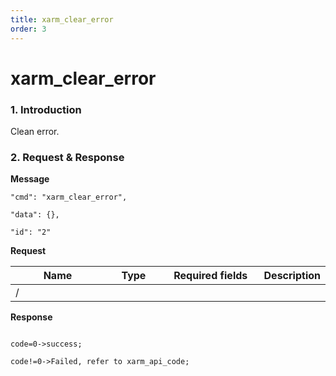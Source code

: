 ```yaml
---
title: xarm_clear_error
order: 3
---
```

# xarm\_clear\_error



### 1. Introduction



Clean error.



### 2. Request & Response



**Message**



    "cmd": "xarm_clear_error",
    
    "data": {},
    
    "id": "2"



**Request**

<table data-full-width="true"><thead><tr><th width="142">Name</th><th width="79">Type</th><th width="144">Required fields</th><th>Description</th></tr></thead><tbody><tr><td>/</td><td></td><td></td><td></td></tr></tbody></table>



**Response**

```

code=0->success;

code!=0->Failed, refer to xarm_api_code;

```





